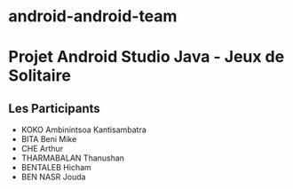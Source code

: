 # android-android-team
<h1>Projet Android Studio Java - Jeux de Solitaire</h1>
<h2>Les Participants</h2>

<!--Un exemple de liste non-ordonnée-->
<ul>
    <li>KOKO Ambinintsoa Kantisambatra</li>
    <li>BITA Beni Mike</li>
    <li>CHE Arthur</li>
    <li>THARMABALAN Thanushan</li>
    <li>BENTALEB Hicham</li>
    <li>BEN NASR Jouda</li>
</ul>
